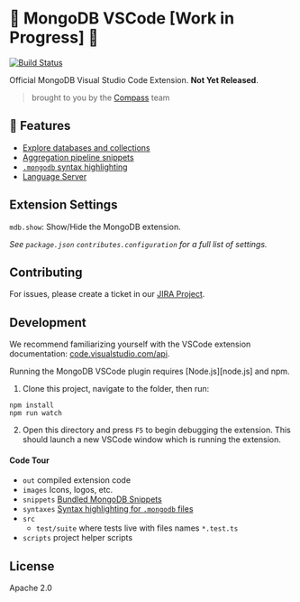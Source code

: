# :construction: MongoDB VSCode [Work in Progress] :construction:

[![Build Status][azure_img]][azure_url]

Official MongoDB Visual Studio Code Extension. **Not Yet Released**.

> brought to you by the [Compass](https://github.com/mongodb-js/compass) team

## :construction: Features

- [Explore databases and collections](./src/explorer)
- [Aggregation pipeline snippets](./snippets)
- [`.mongodb` syntax highlighting](./syntaxes)
- [Language Server](./src/language)

## Extension Settings

`mdb.show`: Show/Hide the MongoDB extension.

_See `package.json` `contributes.configuration` for a full list of settings._

## Contributing

For issues, please create a ticket in our [JIRA Project][jira].

## Development

We recommend familiarizing yourself with the VSCode extension documentation:
[code.visualstudio.com/api][vscode api].

Running the MongoDB VSCode plugin requires [Node.js][node.js] and npm.

1. Clone this project, navigate to the folder, then run:

```shell
npm install
npm run watch
```

2. Open this directory and press `F5` to begin debugging the extension. This should launch a new VSCode window which is running the extension.

#### Code Tour

- `out` compiled extension code
- `images` Icons, logos, etc.
- `snippets` [Bundled MongoDB Snippets][snippet guide]
- `syntaxes` [Syntax highlighting for `.mongodb` files][syntax guide]
- `src`
  - `test/suite` where tests live with files names `*.test.ts`
- `scripts` project helper scripts

## License

Apache 2.0

[snippet guide]: https://code.visualstudio.com/api/language-extensions/snippet-guide
[syntax guide]: https://code.visualstudio.com/api/language-extensions/syntax-highlight-guide
[azure_img]: https://dev.azure.com/team-compass/team-compass/_apis/build/status/mongodb-js.vscode?branchName=master
[azure_url]: https://dev.azure.com/team-compass/team-compass/_build/latest?definitionId=4&branchName=master
[jira]: https://jira.mongodb.org/browse/VSCODE
[vscode api]: https://code.visualstudio.com/api
[nodejs]: https://nodejs.org
